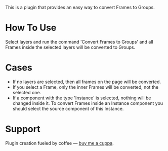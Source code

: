 This is a plugin that provides an easy way to convert Frames to Groups.

# How To Use

Select layers and run the command 'Convert Frames to Groups' and all Frames inside the selected layers will be converted to Groups.

# Cases

- If no layers are selected, then all frames on the page will be converted.
- If you select a Frame, only the inner Frames will be converted, not the selected one.
- If a component with the type 'Instance' is selected, nothing will be changed inside it. To convert Frames inside an Instance component you should select the source component of this Instance.

# Support

Plugin creation fueled by coffee — [buy me a cuppa](https://github.com/maxmartynov/figma-plugin-frames-to-groups#support).
